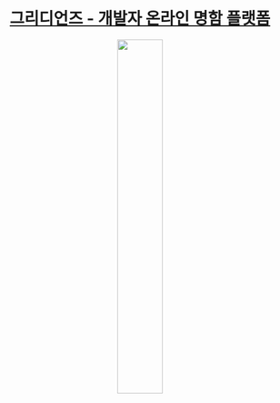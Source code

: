 # <div align="center"><a href="https://github.com/gridtown/gridianz">그리디언즈 - 개발자 온라인 명함 플랫폼 </a></div>



<div align="center">
<img width="40%" src="https://user-images.githubusercontent.com/102597172/218717843-f029e533-0010-44cd-b65c-64d30a54de21.png">
</div>
